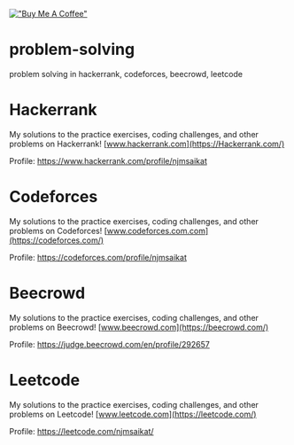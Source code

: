 [!["Buy Me A Coffee"](https://www.buymeacoffee.com/assets/img/custom_images/orange_img.png)](https://www.buymeacoffee.com/njmsaikat)

# problem-solving

problem solving in hackerrank, codeforces, beecrowd, leetcode

# Hackerrank

My solutions to the practice exercises, coding challenges, and other problems on Hackerrank!
[www.hackerrank.com](https://Hackerrank.com/)

Profile: https://www.hackerrank.com/profile/njmsaikat

# Codeforces

My solutions to the practice exercises, coding challenges, and other problems on Codeforces!
[www.codeforces.com.com](https://codeforces.com/)

Profile: https://codeforces.com/profile/njmsaikat

# Beecrowd

My solutions to the practice exercises, coding challenges, and other problems on Beecrowd!
[www.beecrowd.com](https://beecrowd.com/)

Profile: https://judge.beecrowd.com/en/profile/292657

# Leetcode

My solutions to the practice exercises, coding challenges, and other problems on Leetcode!
[www.leetcode.com](https://leetcode.com/)

Profile: https://leetcode.com/njmsaikat/
